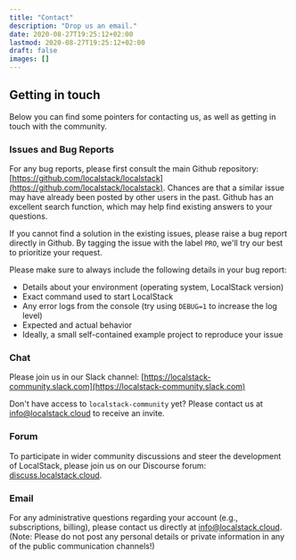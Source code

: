 ```yaml
---
title: "Contact"
description: "Drop us an email."
date: 2020-08-27T19:25:12+02:00
lastmod: 2020-08-27T19:25:12+02:00
draft: false
images: []
---
```



## Getting in touch

Below you can find some pointers for contacting us, as well as getting in touch with the community.

### Issues and Bug Reports

For any bug reports, please first consult the main Github repository: [https://github.com/localstack/localstack](https://github.com/localstack/localstack). Chances are that a similar issue may have already been posted by other users in the past. Github has an excellent search function, which may help find existing answers to your questions.

If you cannot find a solution in the existing issues, please raise a bug report directly in Github. By tagging the issue with the label `PRO`, we'll try our best to prioritize your request.

Please make sure to always include the following details in your bug report:
* Details about your environment (operating system, LocalStack version)
* Exact command used to start LocalStack
* Any error logs from the console (try using `DEBUG=1` to increase the log level)
* Expected and actual behavior
* Ideally, a small self-contained example project to reproduce your issue

### Chat

Please join us in our Slack channel: [https://localstack-community.slack.com](https://localstack-community.slack.com)

Don't have access to `localstack-community` yet? Please contact us at [info@localstack.cloud](mailto:info@localstack.cloud) to receive an invite.

### Forum

To participate in wider community discussions and steer the development of LocalStack, please join us on our Discourse forum: [discuss.localstack.cloud](https://discuss.localstack.cloud).

### Email

For any administrative questions regarding your account (e.g., subscriptions, billing), please contact us directly at [info@localstack.cloud](mailto:info@localstack.cloud). (Note: Please do not post any personal details or private information in any of the public communication channels!)

